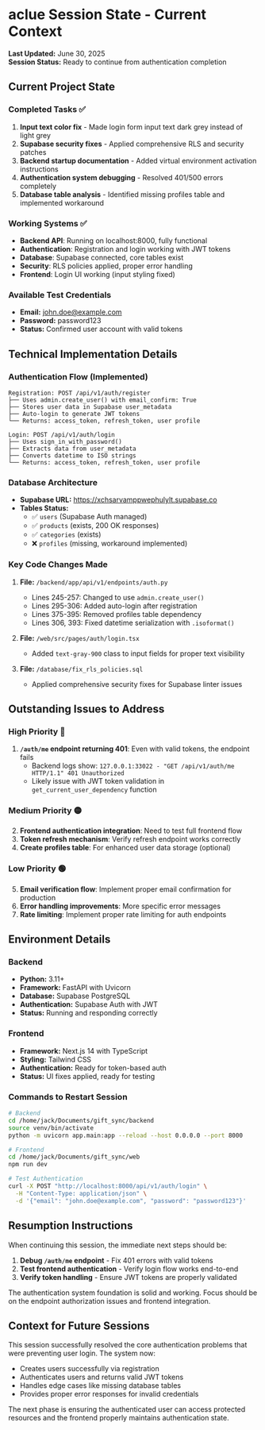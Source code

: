 # aclue Session State - Current Context

**Last Updated:** June 30, 2025  
**Session Status:** Ready to continue from authentication completion

## Current Project State

### Completed Tasks ✅
1. **Input text color fix** - Made login form input text dark grey instead of light grey
2. **Supabase security fixes** - Applied comprehensive RLS and security patches
3. **Backend startup documentation** - Added virtual environment activation instructions
4. **Authentication system debugging** - Resolved 401/500 errors completely
5. **Database table analysis** - Identified missing profiles table and implemented workaround

### Working Systems ✅
- **Backend API**: Running on localhost:8000, fully functional
- **Authentication**: Registration and login working with JWT tokens
- **Database**: Supabase connected, core tables exist
- **Security**: RLS policies applied, proper error handling
- **Frontend**: Login UI working (input styling fixed)

### Available Test Credentials
- **Email:** john.doe@example.com
- **Password:** password123
- **Status:** Confirmed user account with valid tokens

## Technical Implementation Details

### Authentication Flow (Implemented)
```
Registration: POST /api/v1/auth/register
├── Uses admin.create_user() with email_confirm: True
├── Stores user data in Supabase user_metadata
├── Auto-login to generate JWT tokens
└── Returns: access_token, refresh_token, user profile

Login: POST /api/v1/auth/login
├── Uses sign_in_with_password()
├── Extracts data from user_metadata
├── Converts datetime to ISO strings
└── Returns: access_token, refresh_token, user profile
```

### Database Architecture
- **Supabase URL:** https://xchsarvamppwephulylt.supabase.co
- **Tables Status:**
  - ✅ `users` (Supabase Auth managed)
  - ✅ `products` (exists, 200 OK responses)
  - ✅ `categories` (exists)
  - ❌ `profiles` (missing, workaround implemented)

### Key Code Changes Made
1. **File:** `/backend/app/api/v1/endpoints/auth.py`
   - Lines 245-257: Changed to use `admin.create_user()` 
   - Lines 295-306: Added auto-login after registration
   - Lines 375-395: Removed profiles table dependency
   - Lines 306, 393: Fixed datetime serialization with `.isoformat()`

2. **File:** `/web/src/pages/auth/login.tsx`
   - Added `text-gray-900` class to input fields for proper text visibility

3. **File:** `/database/fix_rls_policies.sql`
   - Applied comprehensive security fixes for Supabase linter issues

## Outstanding Issues to Address

### High Priority 🔴
1. **`/auth/me` endpoint returning 401**: Even with valid tokens, the endpoint fails
   - Backend logs show: `127.0.0.1:33022 - "GET /api/v1/auth/me HTTP/1.1" 401 Unauthorized`
   - Likely issue with JWT token validation in `get_current_user_dependency` function

### Medium Priority 🟡
2. **Frontend authentication integration**: Need to test full frontend flow
3. **Token refresh mechanism**: Verify refresh endpoint works correctly
4. **Create profiles table**: For enhanced user data storage (optional)

### Low Priority 🟢
5. **Email verification flow**: Implement proper email confirmation for production
6. **Error handling improvements**: More specific error messages
7. **Rate limiting**: Implement proper rate limiting for auth endpoints

## Environment Details

### Backend
- **Python:** 3.11+
- **Framework:** FastAPI with Uvicorn
- **Database:** Supabase PostgreSQL
- **Authentication:** Supabase Auth with JWT
- **Status:** Running and responding correctly

### Frontend
- **Framework:** Next.js 14 with TypeScript
- **Styling:** Tailwind CSS
- **Authentication:** Ready for token-based auth
- **Status:** UI fixes applied, ready for testing

### Commands to Restart Session
```bash
# Backend
cd /home/jack/Documents/gift_sync/backend
source venv/bin/activate
python -m uvicorn app.main:app --reload --host 0.0.0.0 --port 8000

# Frontend
cd /home/jack/Documents/gift_sync/web
npm run dev

# Test Authentication
curl -X POST "http://localhost:8000/api/v1/auth/login" \
  -H "Content-Type: application/json" \
  -d '{"email": "john.doe@example.com", "password": "password123"}'
```

## Resumption Instructions

When continuing this session, the immediate next steps should be:

1. **Debug `/auth/me` endpoint** - Fix 401 errors with valid tokens
2. **Test frontend authentication** - Verify login flow works end-to-end  
3. **Verify token handling** - Ensure JWT tokens are properly validated

The authentication system foundation is solid and working. Focus should be on the endpoint authorization issues and frontend integration.

## Context for Future Sessions

This session successfully resolved the core authentication problems that were preventing user login. The system now:
- Creates users successfully via registration
- Authenticates users and returns valid JWT tokens
- Handles edge cases like missing database tables
- Provides proper error responses for invalid credentials

The next phase is ensuring the authenticated user can access protected resources and the frontend properly maintains authentication state.